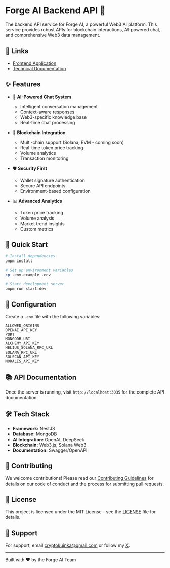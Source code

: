 # Forge AI Backend API 🚀

The backend API service for Forge AI, a powerful Web3 AI platform. This service provides robust APIs for blockchain interactions, AI-powered chat, and comprehensive Web3 data management.

## 🔗 Links

- [Frontend Application](https://forge.ai)
- [Technical Documentation](docs/README.md)

## ✨ Features

- 🤖 **AI-Powered Chat System**

  - Intelligent conversation management
  - Context-aware responses
  - Web3-specific knowledge base
  - Real-time chat processing

- 🔗 **Blockchain Integration**

  - Multi-chain support (Solana, EVM - coming soon)
  - Real-time token price tracking
  - Volume analytics
  - Transaction monitoring

- 🛡️ **Security First**

  - Wallet signature authentication
  - Secure API endpoints
  - Environment-based configuration

- 📊 **Advanced Analytics**
  - Token price tracking
  - Volume analysis
  - Market trend insights
  - Custom metrics

## 🚀 Quick Start

```bash
# Install dependencies
pnpm install

# Set up environment variables
cp .env.example .env

# Start development server
pnpm run start:dev
```

## 🔧 Configuration

Create a `.env` file with the following variables:

```env
ALLOWED_ORIGINS
OPENAI_API_KEY
PORT
MONGODB_URI
ALCHEMY_API_KEY
HELIUS_SOLANA_RPC_URL
SOLANA_RPC_URL
SOLSCAN_API_KEY
MORALIS_API_KEY
```

## 📚 API Documentation

Once the server is running, visit `http://localhost:3035` for the complete API documentation.

## 🛠️ Tech Stack

- **Framework:** NestJS
- **Database:** MongoDB
- **AI Integration:** OpenAI, DeepSeek
- **Blockchain:** Web3.js, Solana Web3
- **Documentation:** Swagger/OpenAPI

## 🤝 Contributing

We welcome contributions! Please read our [Contributing Guidelines](CONTRIBUTING.md) for details on our code of conduct and the process for submitting pull requests.

## 📄 License

This project is licensed under the MIT License - see the [LICENSE](LICENSE) file for details.

## 🌟 Support

For support, email cryptokuinka@gmail.com or follow my [X](https://x.com/web3_pop).

---

Built with ❤️ by the Forge AI Team
